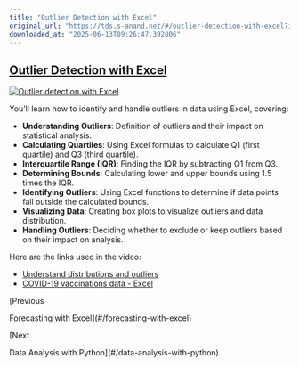 ```yaml
---
title: "Outlier Detection with Excel"
original_url: "https://tds.s-anand.net/#/outlier-detection-with-excel?id=outlier-detection-with-excel"
downloaded_at: "2025-06-13T09:26:47.392806"
---
```

[Outlier Detection with Excel](#/outlier-detection-with-excel?id=outlier-detection-with-excel)
----------------------------------------------------------------------------------------------

[![Outlier detection with Excel](https://i.ytimg.com/vi_webp/sUTJb0F9eBw/sddefault.webp)](https://youtu.be/sUTJb0F9eBw)

You’ll learn how to identify and handle outliers in data using Excel, covering:

* **Understanding Outliers**: Definition of outliers and their impact on statistical analysis.
* **Calculating Quartiles**: Using Excel formulas to calculate Q1 (first quartile) and Q3 (third quartile).
* **Interquartile Range (IQR)**: Finding the IQR by subtracting Q1 from Q3.
* **Determining Bounds**: Calculating lower and upper bounds using 1.5 times the IQR.
* **Identifying Outliers**: Using Excel functions to determine if data points fall outside the calculated bounds.
* **Visualizing Data**: Creating box plots to visualize outliers and data distribution.
* **Handling Outliers**: Deciding whether to exclude or keep outliers based on their impact on analysis.

Here are the links used in the video:

* [Understand distributions and outliers](https://www.khanacademy.org/math/ap-statistics/quantitative-data-ap/xfb5d8e68:describing-distribution-quant/v/classifying-distributions)
* [COVID-19 vaccinations data - Excel](https://docs.google.com/spreadsheets/d/1_vQF2i5ubKmHQMBqoTwsu6AlevWsQtTD/view#gid=790744269)

[Previous

Forecasting with Excel](#/forecasting-with-excel)

[Next

Data Analysis with Python](#/data-analysis-with-python)